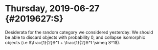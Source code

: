 Thursday, 2019-06-27 {#2019627:S}
====================

Desiderata for the random category we considered yesterday: We should be
able to discard objects with probability $0$, and collapse isomorphic
objects (i.e $\frac{1}{2}S^1 + \frac{1}{2}S^1 \simeq S^1$).
